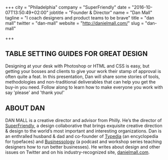 +++
city = "Philadelphia"
company = "SuperFriendly"
date = "2016-10-07T13:50:49+02:00"
jobtitle = "Founder & Director"
name = "Dan Mall"
tagline = "I coach designers and product teams to be brave"
title = "dan mall"
twitter = "dan-mall"
website = "http://danielmall.com/"
slug = "dan-mall"

+++

## TABLE SETTING GUIDES FOR GREAT DESIGN
Designing at your desk with Photoshop or HTML and CSS is easy, but getting your bosses and clients to give your work their stamp of approval is often quite a feat. In this presentation, Dan will share some stories of tools, methodologies and non-traditional deliverables that can help you get the buy-in you need. Follow along to learn how to make everyone you work with say 'please' and 'thank you!'

## ABOUT DAN
DAN MALL is a creative director and advisor from Philly. He’s the director of [SuperFriendly](http://superfriend.ly), a design collaborative that brings exquisite creative direction & design to the world’s most important and interesting organizations. Dan is an enthralled husband & dad and co-founder of [Typedia](http://typedia.com/) (an encyclopedia for typefaces) and [Businessology](http://www.businessology.biz/) (a podcast and workshop series teaching designers how to run better businesses). He writes about design and other issues on Twitter and on his industry-recognized site, [danielmall.com](http://danielmall.com/).
